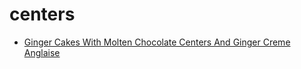 # centers

 * [Ginger Cakes With Molten Chocolate Centers And Ginger Creme Anglaise](index/g/ginger-cakes-with-molten-chocolate-centers-and-ginger-creme-anglaise-14595.json)
